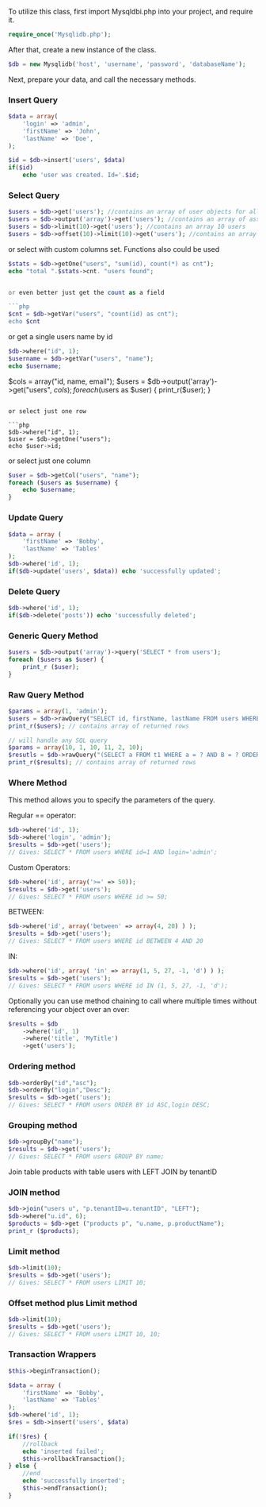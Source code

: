 To utilize this class, first import Mysqldbi.php into your project, and require it.

```php
require_once('Mysqlidb.php');
```

After that, create a new instance of the class.

```php
$db = new Mysqlidb('host', 'username', 'password', 'databaseName');
```

Next, prepare your data, and call the necessary methods. 

### Insert Query

```php
$data = array(
	'login' => 'admin',
	'firstName' => 'John',
	'lastName' => 'Doe',
);

$id = $db->insert('users', $data)
if($id)
    echo 'user was created. Id='.$id;
```

### Select Query

```php
$users = $db->get('users'); //contains an array of user objects for all users
$users = $db->output('array')->get('users'); //contains an array of associative arrays for all users
$users = $db->limit(10)->get('users'); //contains an array 10 users
$users = $db->offset(10)->limit(10)->get('users'); //contains an array 10 users 11-20
```

or select with custom columns set. Functions also could be used

```php
$stats = $db->getOne("users", "sum(id), count(*) as cnt");
echo "total ".$stats->cnt. "users found";


or even better just get the count as a field

```php
$cnt = $db->getVar("users", "count(id) as cnt");
echo $cnt
```

or get a single users name by id

```php
$db->where("id", 1);
$username = $db->getVar("users", "name");
echo $username;
```

$cols = array("id, name, email");
$users = $db->output('array')->get("users", $cols);
foreach ($users as $user) { 
    print_r($user);
}
```

or select just one row

```php
$db->where("id", 1);
$user = $db->getOne("users");
echo $user->id;
```

or select just one column

```php
$user = $db->getCol("users", "name");
foreach ($users as $username) {
    echo $username;
}
```

### Update Query
```php
$data = array (
	'firstName' => 'Bobby',
	'lastName' => 'Tables'
);
$db->where('id', 1);
if($db->update('users', $data)) echo 'successfully updated'; 
```

### Delete Query
```php
$db->where('id', 1);
if($db->delete('posts')) echo 'successfully deleted'; 
```

### Generic Query Method
```php
$users = $db->output('array')->query('SELECT * from users');
foreach ($users as $user) {
    print_r ($user);
}
```

### Raw Query Method
```php
$params = array(1, 'admin');
$users = $db->rawQuery("SELECT id, firstName, lastName FROM users WHERE id = ? AND login = ?", $params);
print_r($users); // contains array of returned rows

// will handle any SQL query
$params = array(10, 1, 10, 11, 2, 10);
$resutls = $db->rawQuery("(SELECT a FROM t1 WHERE a = ? AND B = ? ORDER BY a LIMIT ?) UNION(SELECT a FROM t2 WHERE a = ? AND B = ? ORDER BY a LIMIT ?)", $params);
print_r($results); // contains array of returned rows
```


### Where Method
This method allows you to specify the parameters of the query.

Regular == operator:
```php
$db->where('id', 1);
$db->where('login', 'admin');
$results = $db->get('users');
// Gives: SELECT * FROM users WHERE id=1 AND login='admin';
```

Custom Operators:
```php
$db->where('id', array('>=' => 50));
$results = $db->get('users');
// Gives: SELECT * FROM users WHERE id >= 50;
```

BETWEEN:
```php
$db->where('id', array('between' => array(4, 20) ) );
$results = $db->get('users');
// Gives: SELECT * FROM users WHERE id BETWEEN 4 AND 20
```

IN:
```php
$db->where('id', array( 'in' => array(1, 5, 27, -1, 'd') ) );
$results = $db->get('users');
// Gives: SELECT * FROM users WHERE id IN (1, 5, 27, -1, 'd');
```

Optionally you can use method chaining to call where multiple times without referencing your object over an over:

```php
$results = $db
	->where('id', 1)
	->where('title', 'MyTitle')
	->get('users');
```

### Ordering method
```php
$db->orderBy("id","asc");
$db->orderBy("login","Desc");
$results = $db->get('users');
// Gives: SELECT * FROM users ORDER BY id ASC,login DESC;
```

### Grouping method
```php
$db->groupBy("name");
$results = $db->get('users');
// Gives: SELECT * FROM users GROUP BY name;
```

Join table products with table users with LEFT JOIN by tenantID
### JOIN method
```php
$db->join("users u", "p.tenantID=u.tenantID", "LEFT");
$db->where("u.id", 6);
$products = $db->get ("products p", "u.name, p.productName");
print_r ($products);
```

### Limit method
```php
$db->limit(10);
$results = $db->get('users');
// Gives: SELECT * FROM users LIMIT 10;
```

### Offset method plus Limit method
```php
$db->limit(10);
$results = $db->get('users');
// Gives: SELECT * FROM users LIMIT 10, 10;
```

### Transaction Wrappers
```php
$this->beginTransaction();

$data = array (
	'firstName' => 'Bobby',
	'lastName' => 'Tables'
);
$db->where('id', 1);
$res = $db->insert('users', $data)

if(!$res) {
    //rollback
    echo 'inserted failed';
    $this->rollbackTransaction();
} else {
    //end
    echo 'successfully inserted';
    $this->endTransaction();
}
```
